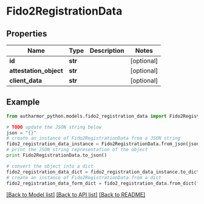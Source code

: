 # Fido2RegistrationData


## Properties
Name | Type | Description | Notes
------------ | ------------- | ------------- | -------------
**id** | **str** |  | [optional] 
**attestation_object** | **str** |  | [optional] 
**client_data** | **str** |  | [optional] 

## Example

```python
from autharmor_python.models.fido2_registration_data import Fido2RegistrationData

# TODO update the JSON string below
json = "{}"
# create an instance of Fido2RegistrationData from a JSON string
fido2_registration_data_instance = Fido2RegistrationData.from_json(json)
# print the JSON string representation of the object
print Fido2RegistrationData.to_json()

# convert the object into a dict
fido2_registration_data_dict = fido2_registration_data_instance.to_dict()
# create an instance of Fido2RegistrationData from a dict
fido2_registration_data_form_dict = fido2_registration_data.from_dict(fido2_registration_data_dict)
```
[[Back to Model list]](../README.md#documentation-for-models) [[Back to API list]](../README.md#documentation-for-api-endpoints) [[Back to README]](../README.md)


